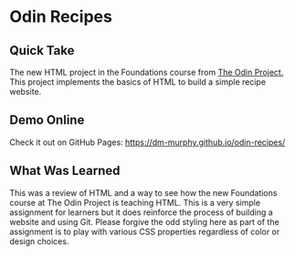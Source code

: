 # Odin Recipes

## Quick Take

The new HTML project in the Foundations course from [The Odin Project.](https://www.theodinproject.com/paths/foundations/courses/foundations/lessons/recipes) This project implements the basics of HTML to build a simple recipe website. 

## Demo Online

Check it out on GitHub Pages: https://dm-murphy.github.io/odin-recipes/

## What Was Learned

This was a review of HTML and a way to see how the new Foundations course at The Odin Project is teaching HTML. This is a very simple assignment for learners but it does reinforce the process of building a website and using Git. Please forgive the odd styling here as part of the assignment is to play with various CSS properties regardless of color or design choices. 